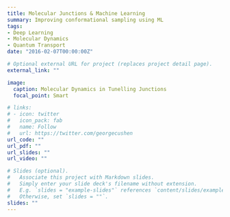 ```yaml
---
title: Molecular Junctions & Machine Learning
summary: Improving conformational sampling using ML
tags:
- Deep Learning
- Molecular Dynamics
- Quantum Transport
date: "2016-02-07T00:00:00Z"

# Optional external URL for project (replaces project detail page).
external_link: ""

image:
  caption: Molecular Dynamics in Tunelling Junctions
  focal_point: Smart

# links:
# - icon: twitter
#   icon_pack: fab
#   name: Follow
#   url: https://twitter.com/georgecushen
url_code: ""
url_pdf: ""
url_slides: ""
url_video: ""

# Slides (optional).
#   Associate this project with Markdown slides.
#   Simply enter your slide deck's filename without extension.
#   E.g. `slides = "example-slides"` references `content/slides/example-slides.md`.
#   Otherwise, set `slides = ""`.
slides: ""
---
```

